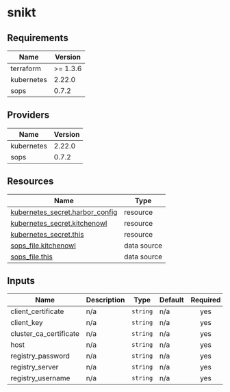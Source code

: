 # snikt

<!-- BEGIN_TF_DOCS -->
## Requirements

| Name | Version |
|------|---------|
| terraform | >= 1.3.6 |
| kubernetes | 2.22.0 |
| sops | 0.7.2 |

## Providers

| Name | Version |
|------|---------|
| kubernetes | 2.22.0 |
| sops | 0.7.2 |

## Resources

| Name | Type |
|------|------|
| [kubernetes_secret.harbor_config](https://registry.terraform.io/providers/hashicorp/kubernetes/2.22.0/docs/resources/secret) | resource |
| [kubernetes_secret.kitchenowl](https://registry.terraform.io/providers/hashicorp/kubernetes/2.22.0/docs/resources/secret) | resource |
| [kubernetes_secret.this](https://registry.terraform.io/providers/hashicorp/kubernetes/2.22.0/docs/resources/secret) | resource |
| [sops_file.kitchenowl](https://registry.terraform.io/providers/carlpett/sops/0.7.2/docs/data-sources/file) | data source |
| [sops_file.this](https://registry.terraform.io/providers/carlpett/sops/0.7.2/docs/data-sources/file) | data source |

## Inputs

| Name | Description | Type | Default | Required |
|------|-------------|------|---------|:--------:|
| client\_certificate | n/a | `string` | n/a | yes |
| client\_key | n/a | `string` | n/a | yes |
| cluster\_ca\_certificate | n/a | `string` | n/a | yes |
| host | n/a | `string` | n/a | yes |
| registry\_password | n/a | `string` | n/a | yes |
| registry\_server | n/a | `string` | n/a | yes |
| registry\_username | n/a | `string` | n/a | yes |
<!-- END_TF_DOCS -->
